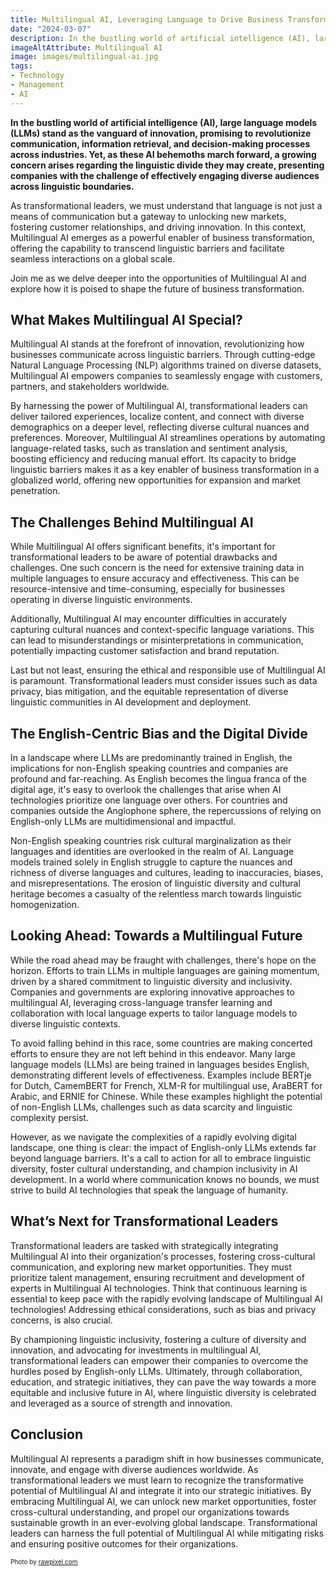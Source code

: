 ```yaml
---
title: Multilingual AI, Leveraging Language to Drive Business Transformation
date: "2024-03-07"
description: In the bustling world of artificial intelligence (AI), large language models (LLMs) stand as the vanguard of innovation, promising to revolutionize communication. Yet, as these AI behemoths march forward, a growing concern arises regarding the linguistic divide they may create.
imageAltAttribute: Multilingual AI
image: images/multilingual-ai.jpg
tags:
- Technology
- Management
- AI
---
```


**In the bustling world of artificial intelligence (AI), large language models (LLMs) stand as the vanguard of innovation, promising to revolutionize communication, information retrieval, and decision-making processes across industries. Yet, as these AI behemoths march forward, a growing concern arises regarding the linguistic divide they may create, presenting companies with the challenge of effectively engaging diverse audiences across linguistic boundaries.**

As transformational leaders, we must understand that language is not just a means of communication but a gateway to unlocking new markets, fostering customer relationships, and driving innovation. In this context, Multilingual AI emerges as a powerful enabler of business transformation, offering the capability to transcend linguistic barriers and facilitate seamless interactions on a global scale.

Join me as we delve deeper into the opportunities of Multilingual AI and explore how it is poised to shape the future of business transformation.

## What Makes Multilingual AI Special?

Multilingual AI stands at the forefront of innovation, revolutionizing how businesses communicate across linguistic barriers. Through cutting-edge Natural Language Processing (NLP) algorithms trained on diverse datasets, Multilingual AI empowers companies to seamlessly engage with customers, partners, and stakeholders worldwide. 

By harnessing the power of Multilingual AI, transformational leaders can deliver tailored experiences, localize content, and connect with diverse demographics on a deeper level, reflecting diverse cultural nuances and preferences. Moreover, Multilingual AI streamlines operations by automating language-related tasks, such as translation and sentiment analysis, boosting efficiency and reducing manual effort. Its capacity to bridge linguistic barriers makes it as a key enabler of business transformation in a globalized world, offering new opportunities for expansion and market penetration.

## The Challenges Behind Multilingual AI

While Multilingual AI offers significant benefits, it's important for transformational leaders to be aware of potential drawbacks and challenges. One such concern is the need for extensive training data in multiple languages to ensure accuracy and effectiveness. This can be resource-intensive and time-consuming, especially for businesses operating in diverse linguistic environments.

Additionally, Multilingual AI may encounter difficulties in accurately capturing cultural nuances and context-specific language variations. This can lead to misunderstandings or misinterpretations in communication, potentially impacting customer satisfaction and brand reputation.

Last but not least, ensuring the ethical and responsible use of Multilingual AI is paramount. Transformational leaders must consider issues such as data privacy, bias mitigation, and the equitable representation of diverse linguistic communities in AI development and deployment.

## The English-Centric Bias and the Digital Divide

In a landscape where LLMs are predominantly trained in English, the implications for non-English speaking countries and companies are profound and far-reaching. As English becomes the lingua franca of the digital age, it's easy to overlook the challenges that arise when AI technologies prioritize one language over others. For countries and companies outside the Anglophone sphere, the repercussions of relying on English-only LLMs are multidimensional and impactful.

Non-English speaking countries risk cultural marginalization as their languages and identities are overlooked in the realm of AI. Language models trained solely in English struggle to capture the nuances and richness of diverse languages and cultures, leading to inaccuracies, biases, and misrepresentations. The erosion of linguistic diversity and cultural heritage becomes a casualty of the relentless march towards linguistic homogenization.

## Looking Ahead: Towards a Multilingual Future

While the road ahead may be fraught with challenges, there's hope on the horizon. Efforts to train LLMs in multiple languages are gaining momentum, driven by a shared commitment to linguistic diversity and inclusivity. Companies and governments are exploring innovative approaches to multilingual AI, leveraging cross-language transfer learning and collaboration with local language experts to tailor language models to diverse linguistic contexts.

To avoid falling behind in this race, some countries are making concerted efforts to ensure they are not left behind in this endeavor. Many large language models (LLMs) are being trained in languages besides English, demonstrating different levels of effectiveness. Examples include BERTje for Dutch, CamemBERT for French, XLM-R for multilingual use, AraBERT for Arabic, and ERNIE for Chinese. While these examples highlight the potential of non-English LLMs, challenges such as data scarcity and linguistic complexity persist. 

However, as we navigate the complexities of a rapidly evolving digital landscape, one thing is clear: the impact of English-only LLMs extends far beyond language barriers. It's a call to action for all to embrace linguistic diversity, foster cultural understanding, and champion inclusivity in AI development. In a world where communication knows no bounds, we must strive to build AI technologies that speak the language of humanity.

## What’s Next for Transformational Leaders

Transformational leaders are tasked with strategically integrating Multilingual AI into their organization's processes, fostering cross-cultural communication, and exploring new market opportunities. They must prioritize talent management, ensuring recruitment and development of experts in Multilingual AI technologies. Think that continuous learning is essential to keep pace with the rapidly evolving landscape of Multilingual AI technologies! Addressing ethical considerations, such as bias and privacy concerns, is also crucial. 

By championing linguistic inclusivity, fostering a culture of diversity and innovation, and advocating for investments in multilingual AI, transformational leaders can empower their companies to overcome the hurdles posed by English-only LLMs. Ultimately, through collaboration, education, and strategic initiatives, they can pave the way towards a more equitable and inclusive future in AI, where linguistic diversity is celebrated and leveraged as a source of strength and innovation.

## Conclusion

Multilingual AI represents a paradigm shift in how businesses communicate, innovate, and engage with diverse audiences worldwide. As transformational leaders we must learn to recognize the transformative potential of Multilingual AI and integrate it into our strategic initiatives. By embracing Multilingual AI, we can unlock new market opportunities, foster cross-cultural understanding, and propel our organizations towards sustainable growth in an ever-evolving global landscape. Transformational leaders can harness the full potential of Multilingual AI while mitigating risks and ensuring positive outcomes for their organizations.

<p style= "font-size:10px;">Photo by <a href="https://www.freepik.es/vector-gratis/estudiantes-viendo-seminarios-web-computadora-estudiando-linea_13146648.htm#fromView=search&page=1&position=6&uuid=74f93ffa-37b3-4331-915a-c78169cf8f6d" target="_blank">rawpixel.com</a></p>
